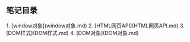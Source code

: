 <h2>笔记目录</h2>
1. [window对象](window对象.md)
2. [HTML网页API](HTML网页API.md)
3. [DOM样式](DOM样式.md)
4. [DOM对象](DOM对象.md)


